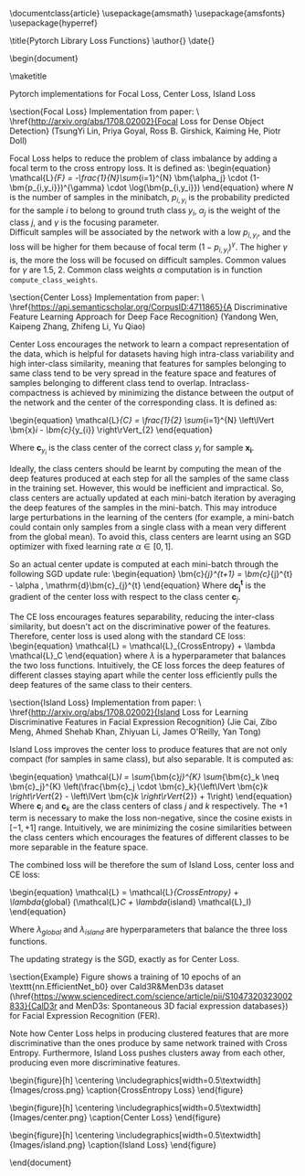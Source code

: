 \documentclass{article}
\usepackage{amsmath}
\usepackage{amsfonts}
\usepackage{hyperref}

\title{Pytorch Library Loss Functions}
\author{}
\date{}

\begin{document}

\maketitle

Pytorch implementations for Focal Loss, Center Loss, Island Loss

\section{Focal Loss}
Implementation from paper: \\
\href{http://arxiv.org/abs/1708.02002}{Focal Loss for Dense Object Detection} (TsungYi Lin, Priya Goyal, Ross B. Girshick, Kaiming He, Piotr Doll)

Focal Loss helps to reduce the problem of class imbalance by adding a focal term to the cross entropy loss. It is defined as:
\begin{equation}
    \mathcal{L}_{F} = -\frac{1}{N}\sum_{i=1}^{N} \bm{\alpha_j} \cdot (1-\bm{p_{i,y_i}})^{\gamma} \cdot \log(\bm{p_{i,y_i}})
\end{equation}
where $N$ is the number of samples in the minibatch, $p_{i, y_i}$ is the probability predicted for the sample $i$ to belong to ground truth class $y_i$, $\alpha_j$ is the weight of the class $j$, and $\gamma$ is the focusing parameter.  
Difficult samples will be associated by the network with a low $p_{i,y_i}$, and the loss will be higher for them because of focal term $(1- p_{i,y_i})^\gamma$. The higher $\gamma$ is, the more the loss will be focused on difficult samples.
Common values for $\gamma$ are 1.5, 2. Common class weights $\alpha$ computation is in function `compute_class_weights`.

\section{Center Loss}
Implementation from paper: \\
\href{https://api.semanticscholar.org/CorpusID:4711865}{A Discriminative Feature Learning Approach for Deep Face Recognition} (Yandong Wen, Kaipeng Zhang, Zhifeng Li, Yu Qiao)

Center Loss encourages the network to learn a compact representation of the data, which is helpful for datasets having high intra-class variability and high inter-class similarity, meaning that features for samples belonging to same class tend to be very spread in the feature space and features of samples belonging to different class tend to overlap. Intraclass-compactness is achieved by minimizing the distance between the output of the network and the center of the corresponding class. It is defined as:

\begin{equation}
    \mathcal{L}_{C} = \frac{1}{2} \sum_{i=1}^{N} \left\lVert \bm{x}_i - \bm{c}_{y_{i}} \right\rVert_{2}
\end{equation}

Where $\bm{c}_{y_{i}}$ is the class center of the correct class $y_i$ for sample $\bm{x_i}$.

Ideally, the class centers should be learnt by computing the mean of the deep features produced at each step for all the samples of the same class in the training set. However, this would be inefficient and impractical. So, class centers are actually updated at each mini-batch iteration by averaging the deep features of the samples in the mini-batch. This may introduce large perturbations in the learning of the centers (for example, a mini-batch could contain only samples from a single class with a mean very different from the global mean). To avoid this, class centers are learnt using an SGD optimizer with fixed learning rate $\alpha \in [0,1]$.

So an actual center update is computed at each mini-batch through the following SGD update rule:
\begin{equation}
    \bm{c}_{j}^{t+1} = \bm{c}_{j}^{t} - \alpha \, \mathrm{d}\bm{c}_{j}^{t}
\end{equation}
Where $\mathrm{d}\bm{c_{j}^{t}}$ is the gradient of the center loss with respect to the class center $\bm{c}_{j}$.

The CE loss encourages features separability, reducing the inter-class similarity, but doesn't act on the discriminative power of the features. Therefore, center loss is used along with the standard CE loss:
\begin{equation}
    \mathcal{L} = \mathcal{L}_{CrossEntropy} + \lambda \mathcal{L}_C 
\end{equation}
where $\lambda$ is a hyperparameter that balances the two loss functions. Intuitively, the CE loss forces the deep features of different classes staying apart while the center loss efficiently pulls the deep features of the same class to their centers.

\section{Island Loss}
Implementation from paper: \\
\href{http://arxiv.org/abs/1708.02002}{Island Loss for Learning Discriminative Features in Facial Expression Recognition} (Jie Cai, Zibo Meng, Ahmed Shehab Khan, Zhiyuan Li, James O'Reilly, Yan Tong)

Island Loss improves the center loss to produce features that are not only compact (for samples in same class), but also separable. It is computed as:

\begin{equation}
    \mathcal{L}_I = \sum_{\bm{c}_j}^{K} \sum_{\bm{c}_k \neq \bm{c}_j}^{K} \left(\frac{\bm{c}_j \cdot \bm{c}_k}{\left\lVert \bm{c}_k \right\rVert_{2} - \left\lVert \bm{c}_k \right\rVert_{2}} + 1\right)
\end{equation}
Where $\bm{c}_j$ and $\bm{c}_k$ are the class centers of class $j$ and $k$ respectively. The +1 term is necessary to make the loss non-negative, since the cosine exists in $[-1,+1]$ range. Intuitively, we are minimizing the cosine similarities between the class centers which encourages the features of different classes to be more separable in the feature space.

The combined loss will be therefore the sum of Island Loss, center loss and CE loss:

\begin{equation}
    \mathcal{L} = \mathcal{L}_{CrossEntropy} + \lambda_{global} (\mathcal{L}_C + \lambda_{island} \mathcal{L}_I)
\end{equation}

Where $\lambda_{global}$ and $\lambda_{island}$ are hyperparameters that balance the three loss functions. 

The updating strategy is the SGD, exactly as for Center Loss.

\section{Example}
Figure shows a training of 10 epochs of an \texttt{nn.EfficientNet\_b0} over Cald3R\&MenD3s dataset (\href{https://www.sciencedirect.com/science/article/pii/S1047320323002833}{CalD3r and MenD3s: Spontaneous 3D facial expression databases}) for Facial Expression Recognition (FER).

Note how Center Loss helps in producing clustered features that are more discriminative than the ones produce by same network trained with Cross Entropy. Furthermore, Island Loss pushes clusters away from each other, producing even more discriminative features.

\begin{figure}[h]
    \centering
    \includegraphics[width=0.5\textwidth]{Images/cross.png}
    \caption{CrossEntropy Loss}
\end{figure}

\begin{figure}[h]
    \centering
    \includegraphics[width=0.5\textwidth]{Images/center.png}
    \caption{Center Loss}
\end{figure}

\begin{figure}[h]
    \centering
    \includegraphics[width=0.5\textwidth]{Images/island.png}
    \caption{Island Loss}
\end{figure}

\end{document}